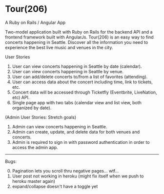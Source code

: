 # Tour(206)
A Ruby on Rails / Angular App

Two-model application built with Ruby on Rails for the backend API and a frontend framework built with AngularJs. Tour(206) is an easy way to find concerts happening in Seattle. Discover all the information you need to experience the best live music and venues in the city.



User Stories

1. User can view concerts happening in Seattle by date (calendar).
2. User can view concerts happening in Seattle by venue.
3. User can add/delete concerts to/from a list of favorites (attending).
4. User can access data about the concert including time, link to tickets, etc.
5. Concert data will be accessed through Ticketfly (Eventbrite, LiveNation, etc) API.
6. Single page app with two tabs (calendar view and list view, both organized by date).

(Admin User Stories: Stretch goals)

1. Admin can view concerts happening in Seattle.
2. Admin can create, update, and delete data for both venues and concerts.
3. Admin is required to sign in with password authentication in order to access the admin app.

---

Bugs:

0. Pagination lets you scroll thru negative pages... wtf...
0. User post not working in heroku (might fix itself when we push to heroku master again)
0. expand/collapse doesn't have a toggle yet
